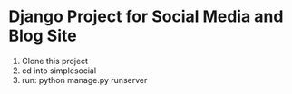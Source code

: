 # Django Project for Social Media and Blog Site

1. Clone this project
2. cd into simplesocial
3. run:
    python manage.py runserver
  
